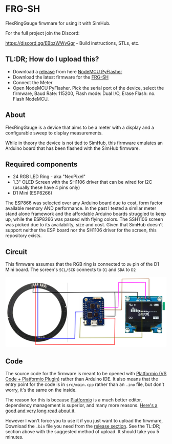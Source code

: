 # FRG-SH
FlexRingGauge firwmare for using it with SimHub. 

For the full project join the Discord:

https://discord.gg/EBbzWWyGgr - Build instructions, STLs, etc.

## TL:DR; How do I upload this?
- Download a [release](https://github.com/marcelstoer/nodemcu-pyflasher/releases) from here [NodeMCU PyFlasher](https://github.com/marcelstoer/nodemcu-pyflasher)
- Download the latest firmware for the [FRG-SH](https://github.com/eCrowneEng/FRG-SH/releases)
- Connect the Meter
- Open NodeMCU PyFlasher. Pick the serial port of the device, select the firmware, Baud Rate: 115200, Flash mode: Dual I/O, Erase Flash: no. Flash NodeMCU.

## About
FlexRingGauge is a device that aims to be a meter with a display and a configurable sweep to display measurements.

While in theory the device is not tied to SimHub, this firmware emulates an Arduino board that has been flashed with the SimHub firmware.

## Required components
- 24 RGB LED Ring - aka "NeoPixel"
- 1.3" OLED Screen with the SH1106 driver that can be wired for I2C (usually these have 4 pins only)
- D1 Mini (ESP8266)

The ESP866 was selected over any Arduino board due to cost, form factor available memory AND performance. In the past I tested a similar meter stand alone framework and the affordable Arduino boards struggled to keep up, while the ESP8266 was passed with flying colors.
The SSH1106 screen was picked due to its availability, size and cost.
Given that SimHub doesn't support neither the ESP board nor the SH1106 driver for the screen, this repository exists.

## Circuit
This firmware assumes that the RGB ring is connected to `D6` pin of the D1 Mini board.
The screen's `SCL/SCK` connects to `D1` and `SDA` to `D2`

<img src="https://raw.githubusercontent.com/eCrowneEng/FRG-SH/main/diagram.png" width="1000" />

## Code
The source code for the firmware is meant to be opened with [Platformio (VS Code + Platformio Plugin)](https://platformio.org/platformio-ide) rather than Arduino IDE. It also means that the entry point for the code is in `src/main.cpp` rather than an `.ino` file, but don't worry, it's the same on the inside.

The reason for this is because [Platformio](https://platformio.org/) is a much better editor, dependency management is superior, and many more reasons. [Here's a good and very long read about it](https://nerdytechy.com/platformio-vscode-vs-arduino-ide/).

However I won't force you to use it if you just want to upload the firwmare, Download the `.bin` file you need from the [release section](https://github.com/eCrowneEng/FRG-SH/releases).
See the TL:DR; section above with the suggested method of upload. It should take you 5 minutes.


